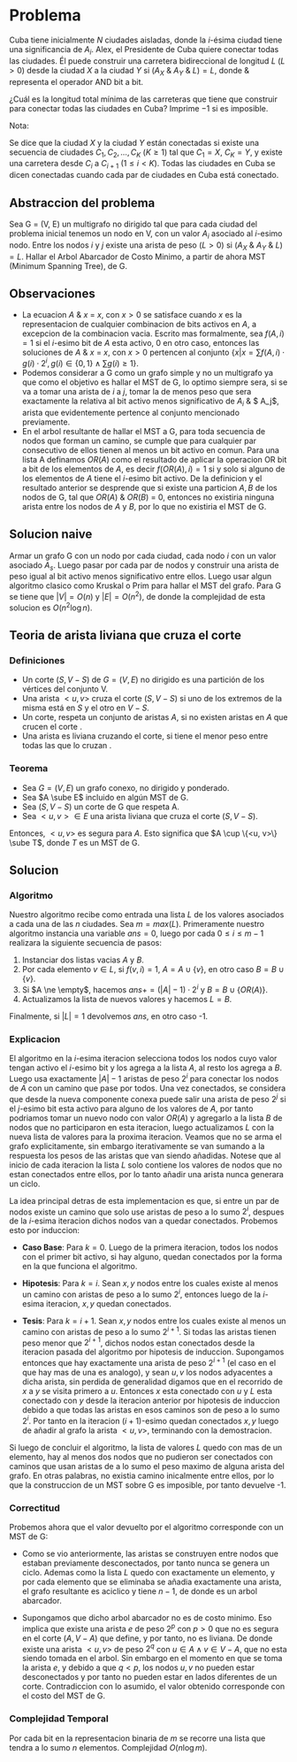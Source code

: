 # Problema

Cuba tiene inicialmente $N$ ciudades aisladas, donde la $i$-ésima ciudad tiene una significancia de $A_i$. Alex, el Presidente de Cuba quiere conectar todas las ciudades. Él puede construir una carretera bidireccional de longitud $L$ $(L > 0)$ desde la ciudad $X$ a la ciudad $Y$ si $(A_X$ & $A_Y$ & $L) = L$, donde & representa el operador AND bit a bit.

¿Cuál es la longitud total mínima de las carreteras que tiene que construir para conectar todas las ciudades en Cuba? Imprime $-1$ si es imposible.

Nota:

Se dice que la ciudad $X$ y la ciudad $Y$ están conectadas si existe una secuencia de ciudades $C_1, C_2, \dots, C_K$ $(K \geq 1)$ tal que $C_1 = X$, $C_K = Y$, y existe una carretera desde $C_i$ a $C_{i+1}$ $(1 \leq i < K)$. Todas las ciudades en Cuba se dicen conectadas cuando cada par de ciudades en Cuba está conectado.

## Abstraccion del problema

Sea G = (V, E) un multigrafo no dirigido tal que para cada ciudad del problema inicial tenemos un nodo en V, con un valor $A_i$ asociado al $i$-esimo nodo. Entre los nodos $i$ y $j$ existe una arista de peso $(L > 0)$ si $(A_X$ & $A_Y$ & $L) = L$. Hallar el Arbol Abarcador de Costo Minimo, a partir de ahora MST (Minimum Spanning Tree), de G.

## Observaciones

- La ecuacion $A$ & $x$ = $x$, con $x > 0$ se satisface cuando $x$ es la representacion de cualquier combinacion de bits activos en $A$, a excepcion de la combinacion vacia. Escrito mas formalmente, sea $f(A, i) = 1$ si el $i$-esimo bit de $A$ esta activo, 0 en otro caso, entonces las soluciones de $A$ & $x$ = $x$, con $x > 0$ pertencen al conjunto $\{x | x = \sum f(A, i) \cdot g(i) \cdot 2 ^i, g(i) \in \{0, 1\} \land \sum g(i) \geq 1\}$.
- Podemos considerar a G como un grafo simple y no un multigrafo ya que como el objetivo es hallar el MST de G, lo optimo siempre sera, si se va a tomar una arista de $i$ a $j$, tomar la de menos peso que sera exactamente la relativa al bit activo menos significativo de $A_i$ & $ A_j$, arista que evidentemente pertence al conjunto mencionado previamente.
- En el arbol resultante de hallar el MST a G, para toda secuencia de nodos que forman un camino, se cumple que para cualquier par consecutivo de ellos tienen al menos un bit activo en comun. Para una lista A definamos $OR(A)$ como el resultado de aplicar la operacion OR bit a bit de los elementos de $A$, es decir $f(OR(A), i) = 1$ si y solo si alguno de los elementos de $A$ tiene el $i$-esimo bit activo. De la definicion y el resultado anterior se desprende que si existe una particion $A, B$ de los nodos de G, tal que $OR(A)$ & $OR(B)$ = 0, entonces no existiria ninguna arista entre los nodos de $A$ y $B$, por lo que no existiria el MST de G.

## Solucion naive

Armar un grafo G con un nodo por cada ciudad, cada nodo $i$ con un valor asociado $A_s$. Luego pasar por cada par de nodos y construir una arista de peso igual al bit activo menos significativo entre ellos. Luego usar algun algoritmo clasico como Kruskal o Prim para hallar el MST del grafo. Para G se tiene que $|V| = O(n)$ y $|E| = O(n^2)$, de donde la complejidad de esta solucion es $O(n^2 \log n)$.

## Teoria de arista liviana que cruza el corte

### Definiciones

- Un corte $(S, V-S)$ de $G=(V,E)$ no dirigido es una partición de los vértices del conjunto V.
- Una arista $<u,v>$ cruza el corte $(S, V-S)$ si uno de los extremos de la misma está en $S$ y el otro en $V-S$.
- Un corte, respeta un conjunto de aristas $A$, si no existen aristas en $A$ que crucen el corte .
- Una arista es liviana cruzando el corte, si tiene el menor peso entre todas las que lo cruzan .

### Teorema

- Sea $G=(V,E)$ un grafo conexo, no dirigido y ponderado.
- Sea $A \sube E$ incluido en algún MST de G.
- Sea $(S, V-S)$ un corte de G que respeta A.
- Sea $<u,v> \in E$ una arista liviana que cruza el corte $(S, V-S)$.

Entonces, $<u,v>$ es segura para $A$. Esto significa que $A \cup \{<u, v>\} \sube T$, donde $T$ es un MST de G.

## Solucion

### Algoritmo

Nuestro algoritmo recibe como entrada una lista $L$ de los valores asociados a cada una de las $n$ ciudades. Sea $m = max(L)$. Primeramente nuestro algoritmo instancia una variable $ans = 0$, luego por cada $0 \leq i \leq m - 1$ realizara la siguiente secuencia de pasos:

1) Instanciar dos listas vacias $A$ y $B$.
2) Por cada elemento $v \in L$, si $f(v, i) = 1$, $A = A \cup \{v\}$, en otro caso $B = B \cup \{v\}$.
3) Si $A \ne \empty$, hacemos $ans += (|A| - 1) \cdot 2^i$ y $B = B \cup \{OR(A)\}$.
4) Actualizamos la lista de nuevos valores y hacemos $L = B$.

Finalmente, si $|L| = 1$ devolvemos $ans$, en otro caso -1.

### Explicacion

El algoritmo en la $i$-esima iteracion selecciona todos los nodos cuyo valor tengan activo el $i$-esimo bit y los agrega a la lista $A$, al resto los agrega a $B$. Luego usa exactamente $|A| - 1$ aristas de peso $2^i$ para conectar los nodos de $A$ con un camino que pase por todos. Una vez conectados, se considera que desde la nueva componente conexa puede salir una arista de peso $2^j$ si el $j$-esimo bit esta activo para alguno de los valores de $A$, por tanto podriamos tomar un nuevo nodo con valor $OR(A)$ y agregarlo a la lista $B$ de nodos que no participaron en esta iteracion, luego actualizamos $L$ con la nueva lista de valores para la proxima iteracion. Veamos que no se arma el grafo explicitamente, sin embargo iterativamente se van sumando a la respuesta los pesos de las aristas que van siendo añadidas. Notese que al inicio de cada iteracion la lista $L$ solo contiene los valores de nodos que no estan conectados entre ellos, por lo tanto añadir una arista nunca generara un ciclo.

La idea principal detras de esta implementacion es que, si entre un par de nodos existe un camino que solo use aristas de peso a lo sumo $2^i$, despues de la $i$-esima iteracion dichos nodos van a quedar conectados. Probemos esto por induccion:

- **Caso Base**: Para $k = 0$. Luego de la primera iteracion, todos los nodos con el primer bit activo, si hay alguno, quedan conectados por la forma en la que funciona el algoritmo.

- **Hipotesis**: Para $k = i$. Sean $x, y$ nodos entre los cuales existe al menos un camino con aristas de peso a lo sumo $2^i$, entonces luego de la $i$-esima iteracion, $x, y$ quedan conectados.

- **Tesis**: Para $k = i + 1$. Sean $x, y$ nodos entre los cuales existe al menos un camino con aristas de peso a lo sumo $2^{i + 1}$. Si todas las aristas tienen peso menor que $2^{i + 1}$, dichos nodos estan conectados desde la iteracion pasada del algoritmo por hipotesis de induccion. Supongamos entonces que hay exactamente una arista de peso $2^{i + 1}$ (el caso en el que hay mas de una es analogo), y sean $u, v$ los nodos adyacentes a dicha arista, sin perdida de generalidad digamos que en el recorrido de $x$ a $y$ se visita primero a $u$. Entonces $x$ esta conectado con $u$ y $L$ esta conectado con $y$ desde la iteracion anterior por hipotesis de induccion debido a que todas las aristas en esos caminos son de peso a lo sumo $2^i$. Por tanto en la iteracion $(i+1)$-esimo quedan conectados $x, y$ luego de añadir al grafo la arista $<u, v>$, terminando con la demostracion.

Si luego de concluir el algoritmo, la lista de valores $L$ quedo con mas de un elemento, hay al menos dos nodos que no pudieron ser conectados con caminos que usan aristas de a lo sumo el peso maximo de alguna arista del grafo. En otras palabras, no existia camino inicalmente entre ellos, por lo que la construccion de un MST sobre G es imposible, por tanto devuelve -1.

### Correctitud

Probemos ahora que el valor devuelto por el algoritmo corresponde con un MST de G:

- Como se vio anteriormente, las aristas se construyen entre nodos que estaban previamente desconectados, por tanto nunca se genera un ciclo. Ademas como la lista $L$ quedo con exactamente un elemento, y por cada elemento que se eliminaba se añadia exactamente una arista, el grafo resultante es aciclico y tiene $n -1$, de donde es un arbol abarcador.

- Supongamos que dicho arbol abarcador no es de costo minimo. Eso implica que existe una arista $e$ de peso $2^p$ con $p > 0$ que no es segura en el corte $(A, V - A)$ que define, y por tanto, no es liviana. De donde existe una arista $<u, v>$ de peso $2^q$ con $u \in A \land v \in V - A$, que no esta siendo tomada en el arbol. Sin embargo en el momento en que se toma la arista $e$, y debido a que $q < p$, los nodos $u, v$ no pueden estar desconectados y por tanto no pueden estar en lados diferentes de un corte. Contradiccion con lo asumido, el valor obtenido corresponde con el costo del MST de G.

### Complejidad Temporal

Por cada bit en la representacion binaria de $m$ se recorre una lista que tendra a lo sumo $n$ elementos. Complejidad $O(n \log m)$.
